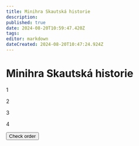 ```yaml
---
title: Minihra Skautská historie
description: 
published: true
date: 2024-08-20T10:59:47.420Z
tags: 
editor: markdown
dateCreated: 2024-08-20T10:47:24.924Z
---
```


# Minihra Skautská historie

<div class="minigame">
  <div class="container_wrapper">
        <div class="container_start">
            <p class="draggable" draggable="true" data-order="10">1</p>
            <p class="draggable" draggable="true" data-order="20">2</p>
            <p class="draggable" draggable="true" data-order="30">3</p>
            <p class="draggable" draggable="true" data-order="40">4</p>
        </div>
        <div class="container_final"></div>
    </div>
    <div class="button_wrapper">
        <button id="checking-btn">Check order</button>
    </div>
    <p id="result"></p>
  </div>